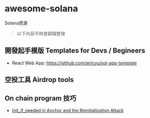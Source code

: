 # awesome-solana

Solana資源
> 以下內容不時會歸檔整理

## 開發起手模版 Templates for Devs / Begineers

- React Web App: https://github.com/airicyu/sol-app-template

## 空投工具 Airdrop tools

## On chain program 技巧

- [Init_if_needed in Anchor and the Reinitialization Attack](https://www.rareskills.io/post/init-if-needed-anchor)

